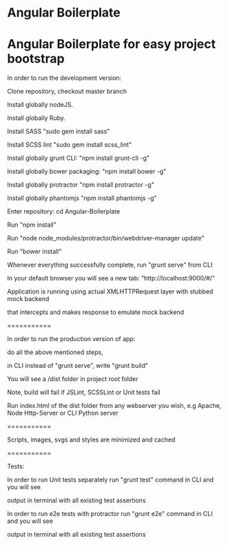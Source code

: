 Angular Boilerplate
==========

Angular Boilerplate for easy project bootstrap
==========

In order to run the development version:

Clone repository, checkout master branch

Install globally nodeJS.

Install globally Ruby.

Install SASS "sudo gem install sass"

Install SCSS lint "sudo gem install scss_lint"

Install globally grunt CLI: "npm install grunt-cli -g"

Install globally bower packaging: "npm install bower -g"

Install globally protractor "npm install protractor -g"

Install globally phantomjs "npm install phantomjs -g"

Enter repository: cd Angular-Boilerplate

Run "npm install"

Run "node node_modules/protractor/bin/webdriver-manager update" 

Run "bower install"

Whenever everything successfully complete, run "grunt serve" from CLI

In your default browser you will see a new tab: "http://localhost:9000/#/"

Application is running using actual XMLHTTPRequest layer with stubbed mock backend

that intercepts and makes response to emulate mock backend

===========

In order to run the production version of app:

do all the above mentioned steps,

in CLI instead of "grunt serve", write "grunt build"

You will see a /dist folder in project root folder

Note, build will fail if JSLint, SCSSLint or Unit tests fail

Run index.html of the dist folder from any webserver you wish, e.g Apache, Node Http-Server or CLI Python server

===========

Scripts, images, svgs and styles are minimized and cached

===========

Tests:

In order to run Unit tests separately run "grunt test" command in CLI and you will see

output in terminal with all existing test assertions

In order to run e2e tests with protractor run "grunt e2e" command in CLI and you will see

output in terminal with all existing test assertions
